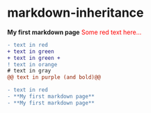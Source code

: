 # markdown-inheritance

**My first markdown page**
<span style="color: red"> Some red text here... </span>

```diff
- text in red
+ text in green
+ text in green +
! text in orange
# text in gray
@@ text in purple (and bold)@@
```

```diff
- text in red
- **My first markdown page**
- **My first markdown page**
